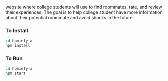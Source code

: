 website where college students will use to find roommates, rate, and review their experiences. The goal is to help college student have more information about their potential roommate and avoid shocks in the future.

### To Install

```bash
cd homiefy-a
npm install
```

### To Run

```bash
cd homiefy-a
npm start
```

